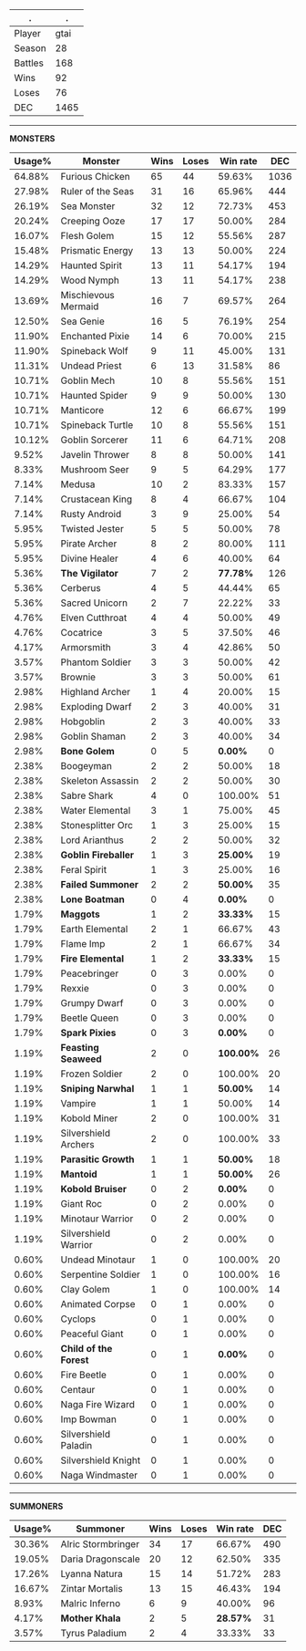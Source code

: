 .|.
|-|-
Player|gtai
Season|28
Battles|168
Wins|92
Loses|76
DEC|1465

---
**MONSTERS**

Usage%|Monster|Wins|Loses|Win rate|DEC|
-|-|-|-|-|-|
64.88%|Furious Chicken|65|44|59.63%|1036|
27.98%|Ruler of the Seas|31|16|65.96%|444|
26.19%|Sea Monster|32|12|72.73%|453|
20.24%|Creeping Ooze|17|17|50.00%|284|
16.07%|Flesh Golem|15|12|55.56%|287|
15.48%|Prismatic Energy|13|13|50.00%|224|
14.29%|Haunted Spirit|13|11|54.17%|194|
14.29%|Wood Nymph|13|11|54.17%|238|
13.69%|Mischievous Mermaid|16|7|69.57%|264|
12.50%|Sea Genie|16|5|76.19%|254|
11.90%|Enchanted Pixie|14|6|70.00%|215|
11.90%|Spineback Wolf|9|11|45.00%|131|
11.31%|Undead Priest|6|13|31.58%|86|
10.71%|Goblin Mech|10|8|55.56%|151|
10.71%|Haunted Spider|9|9|50.00%|130|
10.71%|Manticore|12|6|66.67%|199|
10.71%|Spineback Turtle|10|8|55.56%|151|
10.12%|Goblin Sorcerer|11|6|64.71%|208|
9.52%|Javelin Thrower|8|8|50.00%|141|
8.33%|Mushroom Seer|9|5|64.29%|177|
7.14%|Medusa|10|2|83.33%|157|
7.14%|Crustacean King|8|4|66.67%|104|
7.14%|Rusty Android|3|9|25.00%|54|
5.95%|Twisted Jester|5|5|50.00%|78|
5.95%|Pirate Archer|8|2|80.00%|111|
5.95%|Divine Healer|4|6|40.00%|64|
5.36%|**The Vigilator**|7|2|**77.78%**|126|
5.36%|Cerberus|4|5|44.44%|65|
5.36%|Sacred Unicorn|2|7|22.22%|33|
4.76%|Elven Cutthroat|4|4|50.00%|49|
4.76%|Cocatrice|3|5|37.50%|46|
4.17%|Armorsmith|3|4|42.86%|50|
3.57%|Phantom Soldier|3|3|50.00%|42|
3.57%|Brownie|3|3|50.00%|61|
2.98%|Highland Archer|1|4|20.00%|15|
2.98%|Exploding Dwarf|2|3|40.00%|31|
2.98%|Hobgoblin|2|3|40.00%|33|
2.98%|Goblin Shaman|2|3|40.00%|34|
2.98%|**Bone Golem**|0|5|**0.00%**|0|
2.38%|Boogeyman|2|2|50.00%|18|
2.38%|Skeleton Assassin|2|2|50.00%|30|
2.38%|Sabre Shark|4|0|100.00%|51|
2.38%|Water Elemental|3|1|75.00%|45|
2.38%|Stonesplitter Orc|1|3|25.00%|15|
2.38%|Lord Arianthus|2|2|50.00%|32|
2.38%|**Goblin Fireballer**|1|3|**25.00%**|19|
2.38%|Feral Spirit|1|3|25.00%|16|
2.38%|**Failed Summoner**|2|2|**50.00%**|35|
2.38%|**Lone Boatman**|0|4|**0.00%**|0|
1.79%|**Maggots**|1|2|**33.33%**|15|
1.79%|Earth Elemental|2|1|66.67%|43|
1.79%|Flame Imp|2|1|66.67%|34|
1.79%|**Fire Elemental**|1|2|**33.33%**|15|
1.79%|Peacebringer|0|3|0.00%|0|
1.79%|Rexxie|0|3|0.00%|0|
1.79%|Grumpy Dwarf|0|3|0.00%|0|
1.79%|Beetle Queen|0|3|0.00%|0|
1.79%|**Spark Pixies**|0|3|**0.00%**|0|
1.19%|**Feasting Seaweed**|2|0|**100.00%**|26|
1.19%|Frozen Soldier|2|0|100.00%|20|
1.19%|**Sniping Narwhal**|1|1|**50.00%**|14|
1.19%|Vampire|1|1|50.00%|14|
1.19%|Kobold Miner|2|0|100.00%|31|
1.19%|Silvershield Archers|2|0|100.00%|33|
1.19%|**Parasitic Growth**|1|1|**50.00%**|18|
1.19%|**Mantoid**|1|1|**50.00%**|26|
1.19%|**Kobold Bruiser**|0|2|**0.00%**|0|
1.19%|Giant Roc|0|2|0.00%|0|
1.19%|Minotaur Warrior|0|2|0.00%|0|
1.19%|Silvershield Warrior|0|2|0.00%|0|
0.60%|Undead Minotaur|1|0|100.00%|20|
0.60%|Serpentine Soldier|1|0|100.00%|16|
0.60%|Clay Golem|1|0|100.00%|14|
0.60%|Animated Corpse|0|1|0.00%|0|
0.60%|Cyclops|0|1|0.00%|0|
0.60%|Peaceful Giant|0|1|0.00%|0|
0.60%|**Child of the Forest**|0|1|**0.00%**|0|
0.60%|Fire Beetle|0|1|0.00%|0|
0.60%|Centaur|0|1|0.00%|0|
0.60%|Naga Fire Wizard|0|1|0.00%|0|
0.60%|Imp Bowman|0|1|0.00%|0|
0.60%|Silvershield Paladin|0|1|0.00%|0|
0.60%|Silvershield Knight|0|1|0.00%|0|
0.60%|Naga Windmaster|0|1|0.00%|0|

---
**SUMMONERS**

Usage%|Summoner|Wins|Loses|Win rate|DEC|
-|-|-|-|-|-|
30.36%|Alric Stormbringer|34|17|66.67%|490|
19.05%|Daria Dragonscale|20|12|62.50%|335|
17.26%|Lyanna Natura|15|14|51.72%|283|
16.67%|Zintar Mortalis|13|15|46.43%|194|
8.93%|Malric Inferno|6|9|40.00%|96|
4.17%|**Mother Khala**|2|5|**28.57%**|31|
3.57%|Tyrus Paladium|2|4|33.33%|33|
